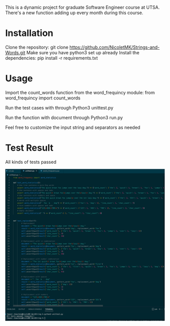 This is a dynamic project for graduate Software Engineer course at UTSA.
There's a new function adding up every month during this course.

# Installation

Clone the repository: git clone https://github.com/NicoletMK/Strings-and-Words.git
Make sure you have python3 set up already
Install the dependencies: pip install -r requirements.txt

# Usage

Import the count_words function from the word_frequincy module: from word_frequincy import count_words

Run the test cases with through Python3 unittest.py

Run the function with document through Python3 run.py

Feel free to customize the input string and separators as needed

# Test Result

All kinds of tests passed

![Test Result.png](https://github.com/NicoletMK/Strings-and-Words/blob/a5f4e2f780b50dc5ac44c32b7c5b74ecb1464ef6/Test%20Result.png)
